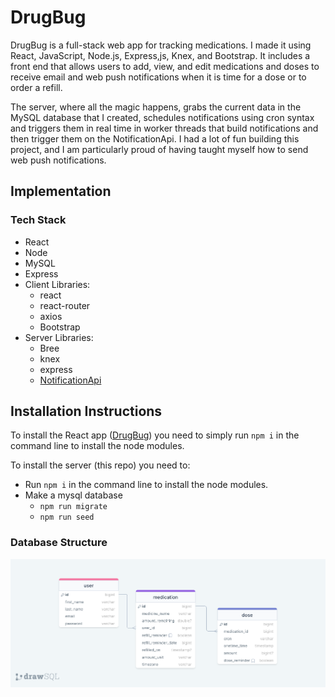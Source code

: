 # DrugBug


DrugBug is a full-stack web app for tracking medications.
I made it using React, JavaScript, Node.js, Express,js, Knex, and Bootstrap. It includes a front end that allows users to add, view, and edit medications and doses to receive email and web push notifications when it is time for a dose or to order a refill.

The server, where all the magic happens, grabs the current data in the MySQL database that I created, schedules notifications using cron syntax and triggers them in real time in worker threads that build notifications and then trigger them on the NotificationApi.
I had a lot of fun building this project, and I am particularly proud of having taught myself how to send web push notifications.



## Implementation

### Tech Stack

- React
- Node
- MySQL
- Express
- Client Libraries:
  - react
  - react-router
  - axios
  - Bootstrap
- Server Libraries:
  - Bree
  - knex
  - express
  - [NotificationApi](https://www.notificationapi.com)

## Installation Instructions

To install the React app ([DrugBug](https://github.com/stevefali/DrugBug)) you need to simply run ``` npm i ``` in the command line to install the node modules.

To install the server (this repo) you need to:
- Run ``` npm i ``` in the command line to install the node modules.
- Make a mysql database
	- ``` npm run migrate ```
 	- ``` npm run seed ```
    

### Database Structure

![](readme-images/drawSQL-image-export-2024-04-13.png)

